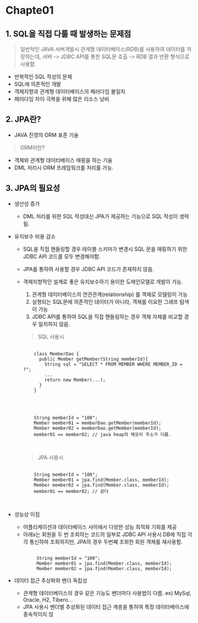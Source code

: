 # Chapte01 

## 1. SQL을 직접 다룰 때 발생하는 문제점
 > 일반적인 JAVA 서버개발시 관계형 데이터베이스(RDB)를 사용하여 데이터를 저장하는데, 서버 -> JDBC API를 통한 SQL문 호출 -> RDB 결과 반환 형식으로 사용함.
  - 반복적인 SQL 작성의 문제
  - SQL에 의존적인 개발
  - 객체지향과 관계형 데이터베이스의 페러다임 불일치
  - 페러다임 차이 극복을 위해 많은 리소스 낭비

## 2. JPA란?
- JAVA 진영의 ORM 표준 기술
 > ORM이란?
   - 객체와 관계형 데이터베이스 매핑을 하는 기술
   - DML 처리시 ORM 프레임워크를 처리를 가능.

## 3. JPA의 필요성
 - 생산성 증가
    + DML 처리를 위한 SQL 작성대신 JPA가 제공하는 기능으로 SQL 작성이 생략됨.
 - 유지보수 비용 감소
    + SQL을 직접 핸들링할 경우 테이블 스키마가 변경시 SQL 문을 매핑하기 위한 JDBC API 코드를 모두 변경해야함.
    + JPA를 통하여 사용할 경우 JDBC API 코드가 존재하지 않음.
    + 객체지향적인 설계로 좋은 유지보수하기 용이한 도메인모델로 개발이 가능.
       1. 관계형 데이터베이스의 연관관계(relationship) 를 객체로 모델링이 가능
       2. 실행되는 SQL문에 의존적인 대이터가 아니라, 객체를 이요한 그래프 탐색이 가능
       3. JDBC API를 통하여 SQL을 직접 핸들링하는 경우 객체 자체를 비교할 경우 일치하지 않음.
       
       > SQL 사용시
       <pre>
        <code>
          class MemberDao {
            public Member getMember(String memberId){
              String sql = "SELECT * FROM MEMBER WHERE MEMBER_ID = ?";
              ...
              return new Member(...);
            }
          }
        </code>
       </pre>
       <pre>
        <code>
          String memberId = "100";
          Member member01 = memberDao.getMember(memberId);
          Member member02 = memberDao.getMember(memberId);
          member01 == member02; // java heap의 메모리 주소가 다름.
        </code>
       </pre>
 
       > JPA 사용시
        <pre>
        <code>
          String memberId = "100";
          Member member01 = jpa.find(Member.class, memberId);
          Member member02 = jpa.find(Member.class, memberId);
          member01 == member02; // 같다
        </code>
       </pre>
       
 - 성능상 이점
   + 어플리케이션과 데이터베이스 사이에서 다양한 성능 최적화 기회를 제공
   + 아래s는 회원을 두 번 조회하는 코드의 일부로 JDBC API 사용시 DB에 직접 각각 통신하여 조회하지만, JPA의 경우 두번째 조회한 회원 객체를 재사용함.
     <pre><code>
          String memberId = "100";
          Member member01 = jpa.find(Member.class, memberId);
          Member member02 = jpa.find(Member.class, memberId);
     </code></pre>
 
 - 데이터 접근 추상화와 벤더 독립성
   + 관계형 데이터베이스의 경우 같은 기능도 벤더마다 사용법이 다름. ex) MySql, Oracle, H2, Tibero...
   + JPA 사용시 벤더별 추상화된 데이터 접근 계층을 통하여 특정 데이터베이스에 종속적이지 않
   
 
 
   

